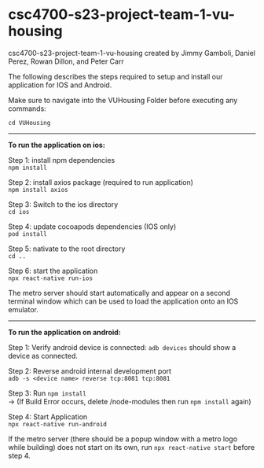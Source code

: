 # csc4700-s23-project-team-1-vu-housing
csc4700-s23-project-team-1-vu-housing created by Jimmy Gamboli, Daniel Perez, Rowan Dillon, and Peter Carr

The following describes the steps required to setup and install our application for IOS and Android. 

Make sure to navigate into the VUHousing Folder before executing any commands:

`cd VUHousing`

---
**To run the application on ios:**

Step 1: install npm dependencies \
`npm install`

Step 2: install axios package (required to run application) \
`npm install axios`

Step 3: Switch to the ios directory \
`cd ios`

Step 4: update cocoapods dependencies (IOS only) \
`pod install`

Step 5: nativate to the root directory \
`cd ..`

Step 6: start the application \
`npx react-native run-ios`

The metro server should start automatically and appear on a second terminal window which can be used to load the application onto an IOS emulator. 

--- 

**To run the application on android:**

Step 1: Verify android device is connected: `adb devices` should show a device as connected. 

Step 2: Reverse android internal development port \
`adb -s <device name> reverse tcp:8081 tcp:8081`

Step 3: Run `npm install` \
-> (If Build Error occurs, delete /node-modules then run `npm install` again)

Step 4: Start Application \
`npx react-native run-android`

If the metro server (there should be a popup window with a metro logo while building) does not start on its own, 
run `npx react-native start` before step 4. 
